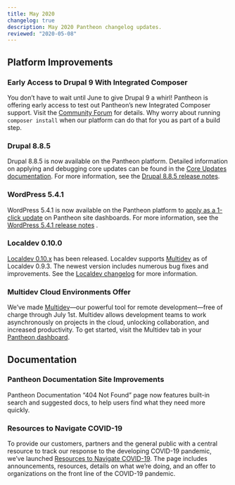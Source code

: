 ```yaml
---
title: May 2020
changelog: true
description: May 2020 Pantheon changelog updates.
reviewed: "2020-05-08"
---
```


## Platform Improvements

### Early Access to Drupal 9 With Integrated Composer

You don’t have to wait until June to give Drupal 9 a whirl! Pantheon is offering early access to test out Pantheon’s new Integrated Composer support. Visit the [Community Forum](https://discuss.pantheon.io/t/early-access-to-drupal-9-0-with-integrated-composer/1110) for details. Why worry about running `composer install` when our platform can do that for you as part of a build step.

<!-- excerpt -->

### Drupal 8.8.5 

Drupal 8.8.5 is now available on the Pantheon platform. Detailed information on applying and debugging core updates can be found in the [Core Updates documentation](/core-updates). For more information, see the [Drupal 8.8.5 release notes](https://www.drupal.org/project/drupal/releases/8.8.5).

### WordPress 5.4.1

WordPress 5.4.1 is now available on the Pantheon platform to [apply as a 1-click update](/core-updates) on Pantheon site dashboards. 
For more information, see the [WordPress 5.4.1 release notes](https://wordpress.org/news/2020/04/wordpress-5-4-1/) .

### Localdev 0.10.0

[Localdev 0.10.x](/guides/localdev) has been released. Localdev supports [Multidev](/guides/multidev) as of Localdev 0.9.3. The newest version includes numerous bug fixes and improvements. See the [Localdev changelog](/guides/localdev/changelog) for more information.

### Multidev Cloud Environments Offer

We’ve made [Multidev](/guides/multidev)—our powerful tool for remote development—free of charge through July 1st. Multidev allows development teams to work asynchronously on projects in the cloud, unlocking collaboration, and increased productivity. To get started, visit the Multidev tab in your [Pantheon dashboard](https://dashboard.pantheon.io/sites/).

## Documentation

### Pantheon Documentation Site Improvements

Pantheon Documentation “404 Not Found” page now features built-in search and suggested docs, to help users find what they need more quickly.

### Resources to Navigate COVID-19

To provide our customers, partners and the general public with a central resource to track our response to the developing COVID-19 pandemic, we’ve launched [Resources to Navigate COVID-19](https://pantheon.io/resources-navigate-covid-19?docs). The page includes announcements, resources, details on what we’re doing, and an offer to organizations on the front line of the COVID-19 pandemic.